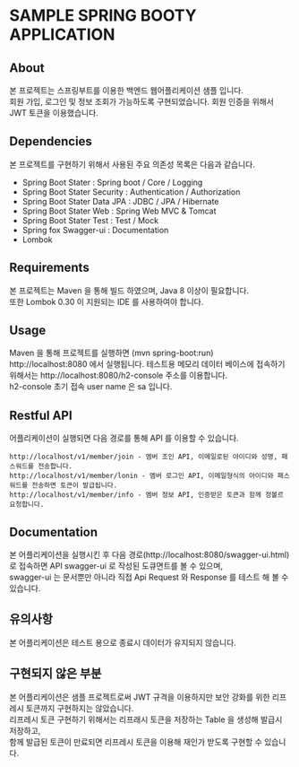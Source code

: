 # SAMPLE SPRING BOOTY APPLICATION

## About
본 프로젝트는 스프링부트를 이용한 백엔드 웹어플리케이션 샘플 입니다.  
회원 가입, 로그인 및 정보 조회가 가능하도록 구현되었습니다.
회원 인증을 위해서 JWT 토큰을 이용했습니다.

## Dependencies
본 프로젝트를 구현하기 위해서 사용된 주요 의존성 목록은 다음과 같습니다.

* Spring Boot Stater            : Spring boot / Core / Logging
* Spring Boot Stater Security   : Authentication / Authorization 
* Spring Boot Stater Data JPA   : JDBC / JPA / Hibernate
* Spring Boot Stater Web        : Spring Web MVC & Tomcat
* Spring Boot Stater Test       : Test / Mock
* Spring fox Swagger-ui         : Documentation
* Lombok


## Requirements
본 프로젝트는 Maven 을 통해 빌드 하였으며, Java 8 이상이 필요합니다.  
또한 Lombok 0.30 이 지원되는 IDE 를 사용하여야 합니다.

## Usage
Maven 을 통해 프로젝트를 실행하면 (mvn spring-boot:run) http://localhost:8080 에서 실행됩니다. 
테스트용 메모리 데이터 베이스에 접속하기 위해서는 http://localhost:8080/h2-console 주소를 이용합니다.  
h2-console 초기 접속 user name 은 sa 입니다.

## Restful API
어플리케이션이 실행되면 다음 경로를 통해 API 를 이용할 수 있습니다.
```
http://localhost/v1/member/join - 멤버 조인 API, 이메일로된 아이디와 성명, 패스워드를 전송합니다.
http://localhost/v1/member/lonin - 멤버 로그인 API, 이메일형식의 아이디와 패스워드를 전송하면 토큰이 발급됩니다.
http://localhost/v1/member/info - 멤버 정보 API, 인증받은 토큰과 함께 정볼르 요청합니다.
```

## Documentation
본 어플리케이션을 실행시킨 후 다음 경로(http://localhost:8080/swagger-ui.html) 로 접속하면 API swagger-ui 로 작성된 도큐면트를 볼 수 있으며,  
swagger-ui 는 문서뿐만 아니라 직접 Api Request 와 Response 를 테스트 해 볼 수 있습니다.  

## 유의사항
본 어플리케이션은 테스트 용으로 종료시 데이터가 유지되지 않습니다.  

## 구현되지 않은 부분
본 어플리케이션은 샘플 프로젝트로써 JWT 규격을 이용하지만 보안 강화를 위한 리프레시 토큰까지 구현하지는 않았습니다.  
리프레시 토큰 구현하기 위해서는 리프래시 토큰을 저장하는 Table 을 생성해 발급시 저장하고,  
함께 발급된 토큰이 만료되면 리프레시 토큰을 이용해 재인가 받도록 구현할 수 있습니다.   
